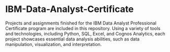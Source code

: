 # IBM-Data-Analyst-Certificate
Projects and assignments finished for the IBM Data Analyst Professional Certificate program are included in this repository. Using a variety of tools and technologies, including Python, SQL, Excel, and Cognos Analytics, each project showcases essential data analysis abilities, such as data manipulation, visualization, and interpretation.
